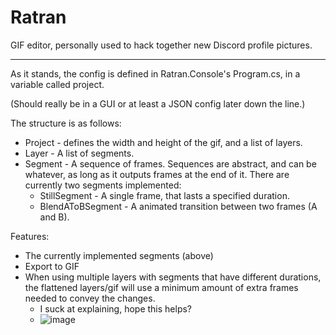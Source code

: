 # Ratran
GIF editor, personally used to hack together new Discord profile pictures.

<hr/>

As it stands, the config is defined in Ratran.Console's Program.cs, in a variable called project. 

(Should really be in a GUI or at least a JSON config later down the line.)

The structure is as follows:
* Project - defines the width and height of the gif, and a list of layers.
* Layer - A list of segments.
* Segment - A sequence of frames. Sequences are abstract, and can be whatever, as long as it outputs frames at the end of it. There are currently two segments implemented:
  * StillSegment - A single frame, that lasts a specified duration.
  * BlendAToBSegment - A animated transition between two frames (A and B).

Features:
* The currently implemented segments (above)
* Export to GIF
* When using multiple layers with segments that have different durations, the flattened layers/gif will use a minimum amount of extra frames needed to convey the changes.
  * I suck at explaining, hope this helps?
  * ![image](https://github.com/SquirrelKiev/Ratran/assets/41798511/a85e9a2b-ccce-469b-9f94-f1f3af2b0cad)
